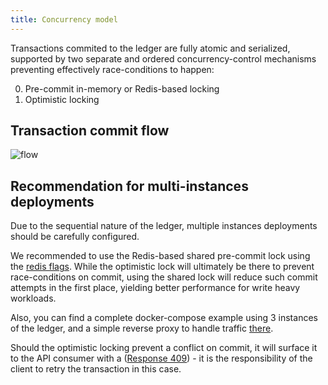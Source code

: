 ```yaml
---
title: Concurrency model
---
```


Transactions commited to the ledger are fully atomic and serialized, supported by two separate and ordered concurrency-control mechanisms preventing effectively race-conditions to happen:

0. Pre-commit in-memory or Redis-based locking
1. Optimistic locking

## Transaction commit flow

![flow](/img/advanced/concurrency-model.png)

## Recommendation for multi-instances deployments

Due to the sequential nature of the ledger, multiple instances deployments should be carefully configured.

We recommended to use the Redis-based shared pre-commit lock using the [redis flags](/v1.10/ledger/operations/env-vars). While the optimistic lock will ultimately be there to prevent race-conditions on commit, using the shared lock will reduce such commit attempts in the first place, yielding better performance for write heavy workloads.

Also, you can find a complete docker-compose example using 3 instances of the ledger, and a simple reverse proxy to handle traffic [there](https://github.com/formancehq/ledger/blob/main/examples/multi-node/docker-compose.yml).

Should the optimistic locking prevent a conflict on commit, it will surface it to the API consumer with a ([Response 409](/v1.10/api#tag/transactions/operation/createTransaction)) - it is the responsibility of the client to retry the transaction in this case.
